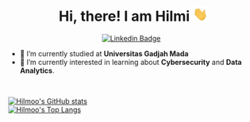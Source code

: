 <h1 align="center">Hi, there! I am Hilmi <img src="https://github.com/hilmoo/hilmoo/blob/main/asset/Hi.gif" width="30px"></h1>

<div align="center">

[![Linkedin Badge](https://img.shields.io/badge/-LinkedIn-0A66C2?style=for-the-badge&logo=linkedin&logoColor=white)](https://www.linkedin.com/in/hilmi05/) &nbsp;

</div>

- 🏫 I’m currently studied at **Universitas Gadjah Mada**
- 🌱 I’m currently interested in learning about **Cybersecurity** and **Data Analytics**.


<br>
<div align="left">

[![Hilmoo's GitHub stats](https://github-readme-stats.vercel.app/api?username=dexprexxtion&includeallcommits=true&show_icons=true&theme=tokyonight)](https://github.com/anuraghazra/github-readme-stats)
<br>
[![Hilmoo's Top Langs](https://github-readme-stats.vercel.app/api/top-langs/?username=hilmoo&layout=compact&theme=tokyonight&langs_count=8)](https://github.com/anuraghazra/github-readme-stats)
</div>

